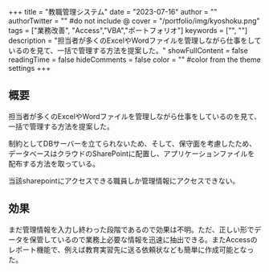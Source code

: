 +++
title = "教職管理システム"
date = "2023-07-16"
author = ""
authorTwitter = "" #do not include @
cover = "/portfolio/img/kyoshoku.png"
tags = ["業務改善", "Access","VBA","ポートフォリオ"]
keywords = ["", ""]
description = "担当者が多くのExcelやWordファイルを管理しながら仕事をしているのを見て、一括で管理する方法を提案した。"
showFullContent = false
readingTime = false
hideComments = false
color = "" #color from the theme settings
+++
## 概要

担当者が多くのExcelやWordファイルを管理しながら仕事をしているのを見て、一括で管理する方法を提案した。

制約としてDBサーバーを立てられないため、そして、保守面を考慮したため、データベースはクラウドのSharePointに配置し、アプリケーションファイルを配布する方法を取っている。

当該sharepointにアクセスできる職員しか管理情報にアクセスできない。

## 効果

まだ管理情報を入力し終わった段階であるので効果は不明。ただ、正しい形でデータを保管しているので業務上必要な情報を迅速に抽出できる。またAccessのレポート機能で、例えば教育実習先に送る依頼状なども簡単に作成可能となった。
